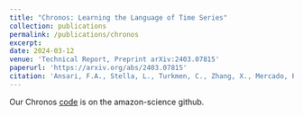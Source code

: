 ```yaml
---
title: "Chronos: Learning the Language of Time Series"
collection: publications
permalink: /publications/chronos
excerpt:
date: 2024-03-12
venue: 'Technical Report, Preprint arXiv:2403.07815'
paperurl: 'https://arxiv.org/abs/2403.07815'
citation: 'Ansari, F.A., Stella, L., Turkmen, C., Zhang, X., Mercado, P., Shen, H., Shchur, O., Rangapuram, S.S., Arango, S.A., Kapoor, S., Zschiegner, J., <b>Maddix, D.C.</b>, et al. (2024). &quot;Chronos: Learning the Language of Time Series.&quot; <i> Technical Report, Preprint arXiv:2403.07815</i>.'
---
```


Our Chronos [code](https://github.com/amazon-science/chronos-forecasting) is on the amazon-science github.

